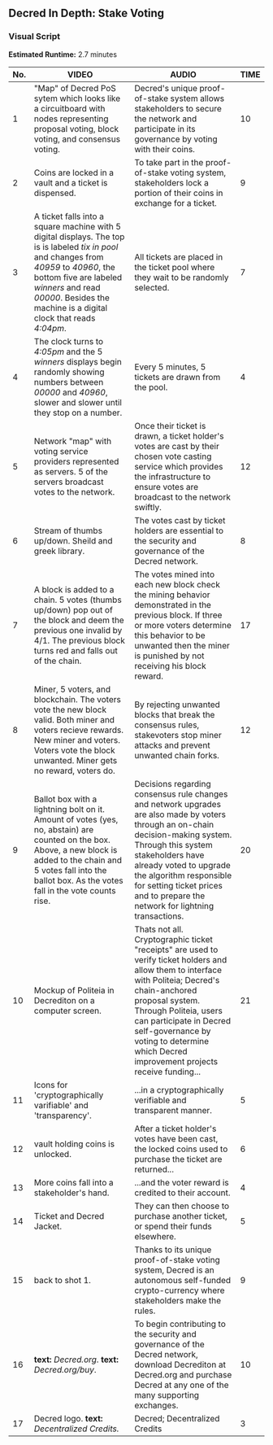 ## Decred In Depth: Stake Voting
### Visual Script
**Estimated Runtime:** 2.7 minutes

No. | VIDEO | AUDIO | TIME
--- | ----- | ----- | ----
1 | "Map" of Decred PoS sytem which looks like a circuitboard with nodes representing proposal voting, block voting, and consensus voting. | Decred's unique proof-of-stake system allows stakeholders to secure the network and participate in its governance by voting with their coins. | 10
2 | Coins are locked in a vault and a ticket is dispensed. | To take part in the proof-of-stake voting system, stakeholders lock a portion of their coins in exchange for a ticket. | 9
3 | A ticket falls into a square machine with 5 digital displays. The top is is labeled *tix in pool* and changes from *40959* to *40960*, the bottom five are labeled *winners* and read *00000*. Besides the machine is a digital clock that reads *4:04pm*.  | All tickets are placed in the ticket pool where they wait to be randomly selected. | 7
4 | The clock turns to *4:05pm* and the 5 *winners* displays begin randomly showing numbers between *00000* and *40960*, slower and slower until they stop on a number. | Every 5 minutes, 5 tickets are drawn from the pool. | 4 
5| Network "map" with voting service providers represented as servers. 5 of the servers broadcast votes to the network. | Once their ticket is drawn, a ticket holder's votes are cast by their chosen vote casting service which provides the infrastructure to ensure votes are broadcast to the network swiftly. | 12
6 | Stream of thumbs up/down. Sheild and greek library. | The votes cast by ticket holders are essential to the security and governance of the Decred network. | 8
7 | A block is added to a chain. 5 votes (thumbs up/down) pop out of the block and deem the previous one invalid by 4/1. The previous block turns red and falls out of the chain. | The votes mined into each new block check the mining behavior demonstrated in the previous block. If three or more voters determine this behavior to be unwanted then the miner is punished by not receiving his block reward. | 17
8 | Miner, 5 voters, and blockchain. The voters vote the new block valid. Both miner and voters recieve rewards. New miner and voters. Voters vote the block unwanted. Miner gets no reward, voters do. | By rejecting unwanted blocks that break the consensus rules, stakevoters stop miner attacks and prevent unwanted chain forks. | 12
9 | Ballot box with a lightning bolt on it. Amount of votes (yes, no, abstain) are counted on the box. Above, a new block is added to the chain and 5 votes fall into the ballot box. As the votes fall in the vote counts rise. | Decisions regarding consensus rule changes and network upgrades are also made by voters through an on-chain decision-making system. Through this system stakeholders have already voted to upgrade the algorithm responsible for setting ticket prices and to prepare the network for lightning transactions. | 20
10 | Mockup of Politeia in Decrediton on a computer screen. | Thats not all. Cryptographic ticket "receipts" are used to verify ticket holders and allow them to interface with Politeia; Decred's chain-anchored proposal system. Through Politeia, users can participate in Decred self-governance by voting to determine which Decred improvement projects receive funding... | 21
11| Icons for 'cryptographically varifiable' and 'transparency'. | ...in a cryptographically verifiable and transparent manner. | 5
12 | vault holding coins is unlocked. | After a ticket holder's votes have been cast, the locked coins used to purchase the ticket are returned... | 6
13 | More coins fall into a stakeholder's hand. | ...and the voter reward is credited to their account. | 4
14 | Ticket and Decred Jacket. | They can then choose to purchase another ticket, or spend their funds elsewhere. | 5
15 | back to shot 1. | Thanks to its unique proof-of-stake voting system, Decred is an autonomous self-funded crypto-currency where stakeholders make the rules. | 9
16 | **text:** *Decred.org*. **text:** *Decred.org/buy*. | To begin contributing to the security and governance of the Decred network, download Decrediton at Decred.org and purchase Decred at any one of the many supporting exchanges. | 10
17 | Decred logo. **text:** *Decentralized Credits.* | Decred; Decentralized Credits | 3
 